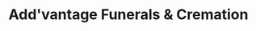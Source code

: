 ---
title: "Add'vantage Funerals & Cremation"
url: /tulsa/addvantage-funerals-and-cremation/
shop: funeral directors
---